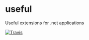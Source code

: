 # useful
Useful extensions for .net applications

[![Travis](https://travis-ci.org/jonathascosta/useful.svg?branch=master)](https://travis-ci.org/jonathascosta/useful.svg?branch=master) 
